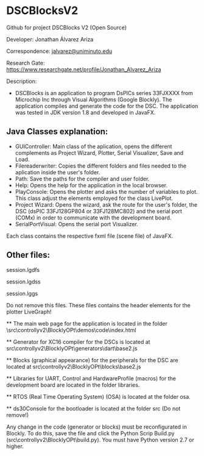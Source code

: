 # DSCBlocksV2
Github for project DSCBlocks V2 (Open Source)



Developer: Jonathan Álvarez Ariza

Correspondence: jalvarez@uniminuto.edu

Research Gate: https://www.researchgate.net/profile/Jonathan_Alvarez_Ariza

Description: 
* DSCBlocks is an application to program DsPICs series 33FJXXXX from Microchip Inc through Visual Algorithms (Google Blockly). The application compiles and generate the code for the DSC.
The application was tested in JDK version 1.8 and developed in JavaFX.

## Java Classes explanation:

* GUIController: Main class of the aplication, opens the different complements as Project Wizard, Plotter, Serial Visualizer, Save and Load.
* Filereaderwriter: Copies the different folders and files needed to the aplication inside the user's folder. 
* Path: Save the paths for the compiler and user folder.
* Help: Opens the help for the application in the local browser.
* PlayConsole: Opens the plotter and asks the number of variables to plot. This class adjust the elements employed for the class LivePlot.
* Project Wizard: Opens the wizard, ask the route for the user's folder, the DSC (dsPIC 33FJ128GP804 or 33FJ128MC802) and the serial port (COMx) in order to 
communicate with the development board.
* SerialPortVisual: Opens the serial port Visualizer. 

Each class contains the respective fxml file (scene file) of JavaFX.

## Other files:

session.lgdfs

session.lgdss

session.lggs

Do not remove this files. These files contains the header elements for the plotter LiveGraph!

** The main web page for the application is located in the folder \src\controllyv2\BlocklyOPt\demos\code\index.html

** Generator for XC16 compiler for the DSCs is located at src\controllyv2\BlocklyOPt\generators\dart\base2.js

** Blocks (graphical appearance) for the peripherals for the DSC are located at src\controllyv2\BlocklyOPt\blocks\base2.js

** Libraries for UART, Control and HardwareProfile (macros) for the development board are located in the folder libraries.

** RTOS (Real Time Operating System) (OSA) is located at the folder osa.

** ds30Console for the bootloader is located at the folder src (Do not remove!)

Any change in the code (generator or blocks) must be reconfigurated in Blockly. To do this, save the file and click the Python Scrip Build.py 
(src\controllyv2\BlocklyOPt\build.py). 
You must have Python version 2.7 or higher.
